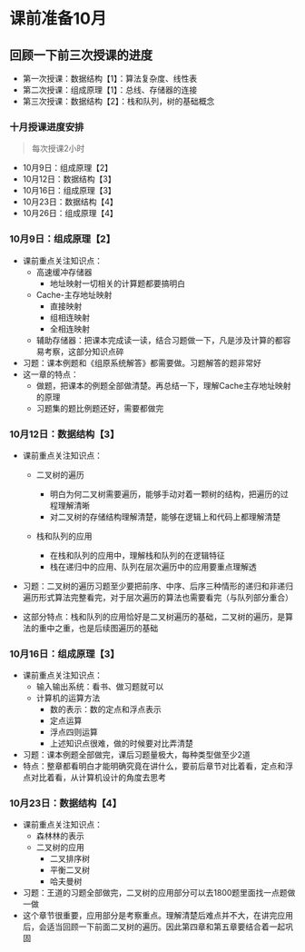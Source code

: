 # 课前准备10月

## 回顾一下前三次授课的进度

- 第一次授课：数据结构【1】：算法复杂度、线性表
- 第二次授课：组成原理【1】：总线、存储器的连接
- 第三次授课：数据结构【2】：栈和队列，树的基础概念



### 十月授课进度安排

>  每次授课2小时

- 10月9日：组成原理【2】 
- 10月12日：数据结构【3】
- 10月16日：组成原理【3】
- 10月23日：数据结构【4】
- 10月26日：组成原理【4】



### 10月9日：组成原理【2】

- 课前重点关注知识点：
  - 高速缓冲存储器
    - 地址映射一切相关的计算题都要搞明白
  - Cache-主存地址映射
    - 直接映射
    - 组相连映射
    - 全相连映射
  - 辅助存储器：把课本完成读一读，结合习题做一下，凡是涉及计算的都容易考察，这部分知识点碎
- 习题：课本例题和《组原系统解答》都需要做。习题解答的题非常好
- 这一章的特点：
  - 做题，把课本的例题全部做清楚。再总结一下，理解Cache主存地址映射的原理
  - 习题集的题比例题还好，需要都做完



### 10月12日：数据结构【3】

- 课前重点关注知识点：

  - 二叉树的遍历
    - 明白为何二叉树需要遍历，能够手动对着一颗树的结构，把遍历的过程理解清晰
    - 对二叉树的存储结构理解清楚，能够在逻辑上和代码上都理解清楚

  - 栈和队列的应用
    - 在栈和队列的应用中，理解栈和队列的在逻辑特征
    - 栈在递归中的应用、队列在层次遍历中的应用要重点理解透

- 习题：二叉树的遍历习题至少要把前序、中序、后序三种情形的递归和非递归遍历形式算法完整看完，对于层次遍历的算法也需要看完（与队列部分重合）

- 这部分特点：栈和队列的应用恰好是二叉树遍历的基础，二叉树的遍历，是算法的重中之重，也是后续图遍历的基础

### 10月16日：组成原理【3】

- 课前重点关注知识点：
  - 输入输出系统：看书、做习题就可以
  - 计算机的运算方法
    - 数的表示：数的定点和浮点表示
    - 定点运算
    - 浮点四则运算
    - 上述知识点很难，做的时候要对比弄清楚
- 习题：课本例题全部做完，课后习题量极大，每种类型做至少2道
- 特点：整章都看明白才能明确究竟在讲什么，要前后章节对比着看，定点和浮点对比着看，从计算机设计的角度去思考

### 10月23日：数据结构【4】

- 课前重点关注知识点：
  - 森林林的表示
  - 二叉树的应用
    - 二叉排序树
    - 平衡二叉树
    - 哈夫曼树
- 习题：王道的习题全部做完，二叉树的应用部分可以去1800题里面找一点题做一做
- 这个章节很重要，应用部分是考察重点。理解清楚后难点并不大，在讲完应用后，会适当回顾一下前面二叉树的遍历。因此第四章和第五章要结合着一起巩固